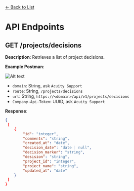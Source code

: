 [<- Back to List](https://github.com/AcuityPPM/APIs/blob/main/endpoints/list.md)

# API Endpoints

## GET /projects/decisions

**Description**: Retrieves a list of project decisions.

**Example Postman**:

![Alt text](https://github.com/AcuityPPM/APIs/blob/main/img/get_headers.webp)

- `domain`: String, ask `Acuity Support`
- `route`: String, `/projects/decisions`
- `url`: String, `https://<domain>/api/v1/projects/decisions`
- `Company-Api-Token`: UUID, ask `Acuity Support`

**Response**:

```json
{
 [
    {
        "id": "integer",
        "comments": "string",
        "created_at": "date",
        "decision_date": "date | null",
        "decision_marker": "string",
        "desision": "string",
        "project_id": "integer",
        "project_name": "string",
        "updated_at": "date"
    }
 ]
}
```

